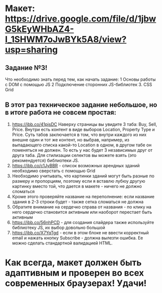 # Макет: https://drive.google.com/file/d/1jbwG5kEyWHbAZ4-I_1SHWM7oJwBYk5A8/view?usp=sharing

## Задание №3!

Что необходимо знать перед тем, как начать задание:
1 Основы работы с DOM с помощью JS
2 Подключение сторонних JS-библиотек 3. CSS Grid

## В этот раз техническое задание небольшое, но в итоге работа не совсем простая:

1. https://ibb.co/41pjsDC Наверху страницы вы увидите 3 таба: Buy, Sell, Price. Внутри есть контент в виде выборов Location, Property Type и Price. Суть табов заключается в том, что внутри каждого из них внешне один и тот же контент, но выбрав, например, из выпадающего списка какой-то Location в одном, в другом табе он поменяться не должен. То есть у нас будет 3 независимых друг от друга таба. Для стилизации селектов вы можете взять (это рекомендуется) библиотеки JS.
2. https://ibb.co/c1JyBBR - список возможных арендных зданий необходимо сверстать с помощью Grid
3. Необходимо учитывать, что картинки зданий могут быть разные по размеру и пропорциям, поэтому если я вставлю лубюу другую картинку вместо той, что дается в макете - ничего не должно сломаться
4. Кроме этого проверяйте название на переполнение: если название здания в 2-3 строки будет - также сетка сломаться не должна
5. Обратите внимание на сердечко справа от названия - по клику на него сердечко становится активным или наоборот перестает быть активным
6. https://ibb.co/56nhPCD - для создания слайдера также используйте библиотеку JS, их выбор довольно большой
7. https://ibb.co/X7YqTgd - если в этом блоке не ввести корректный email и нажать кнопку Subscribe - должна вылезти ошибка. Ее можно сделать стандартной валидацией HTML.

# Как всегда, макет должен быть адаптивным и проверен во всех современных браузерах! Удачи!
